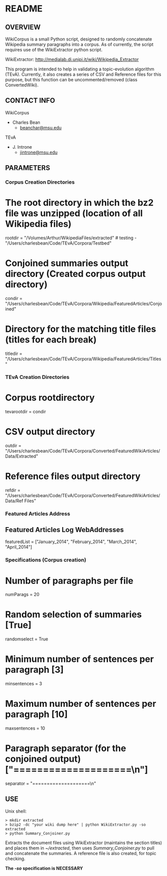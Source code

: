 README
======================================================

OVERVIEW
------------------------------------------------------

WikiCorpus is a small Python script,
designed to randomly concatenate Wikipedia summary paragraphs
into a corpus. As of currently, the script requires
use of the WikiExtractor python script.

WikiExtractor:
	http://medialab.di.unipi.it/wiki/Wikipedia_Extractor

This program is intended to help in validating a topic-evolution
algorithm (TEvA). Currently, it also creates a series of
CSV and Reference files for this purpose, but this function
can be uncommented/removed (class ConvertedWiki).



CONTACT INFO
-------------------------------------------------------

WikiCorpus
* Charles Bean
	* beanchar@msu.edu

TEvA 
* J. Introne
	* jintrone@msu.edu
	

PARAMETERS
--------------------------------------------------------


### Corpus Creation Directories ###

# The root directory in which the bz2 file was unzipped (location of all Wikipedia files)
rootdir = "/Volumes/Arthur/WikipediaFiles/extracted"    # testing - "/Users/charlesbean/Code/TEvA/Corpora/Testbed"

# Conjoined summaries output directory (Created corpus output directory)
condir = "/Users/charlesbean/Code/TEvA/Corpora/Wikipedia/FeaturedArticles/Conjoined"

# Directory for the matching title files (titles for each break)
titledir = "/Users/charlesbean/Code/TEvA/Corpora/Wikipedia/FeaturedArticles/Titles"




### TEvA Creation Directories ###

# Corpus rootdirectory
tevarootdir = condir

# CSV output directory
outdir = "/Users/charlesbean/Code/TEvA/Corpora/Converted/FeaturedWikiArticles/Data/Extracted"

# Reference files output directory
refdir = "/Users/charlesbean/Code/TEvA/Corpora/Converted/FeaturedWikiArticles/Data/Ref Files"




### Featured Articles Address ###

## Featured Articles Log WebAddresses ##
featuredList = ["January_2014", "February_2014", "March_2014", "April_2014"]




### Specifications (Corpus creation) ###

# Number of paragraphs per file
numParags = 20

# Random selection of summaries [True]
randomselect = True

# Minimum number of sentences per paragraph [3]
minsentences = 3

# Maximum number of sentences per paragraph [10]
maxsentences = 10

# Paragraph separator (for the conjoined output) ["====================\n"]
separator = "====================\n"




USE
---------------------------------------------------------

Unix shell:

	> mkdir extracted
	> bzip2 -dc "your wiki dump here" | python WikiExtractor.py -so extracted
	> python Summary_Conjoiner.py

Extracts the document files using WikiExtractor (maintains the section titles) and
places them in *~/extracted*, then uses *Summary_Conjoiner.py* to pull and concatenate the
summaries. A reference file is also created, for topic checking.

**The *-so* specification is NECESSARY**
	
